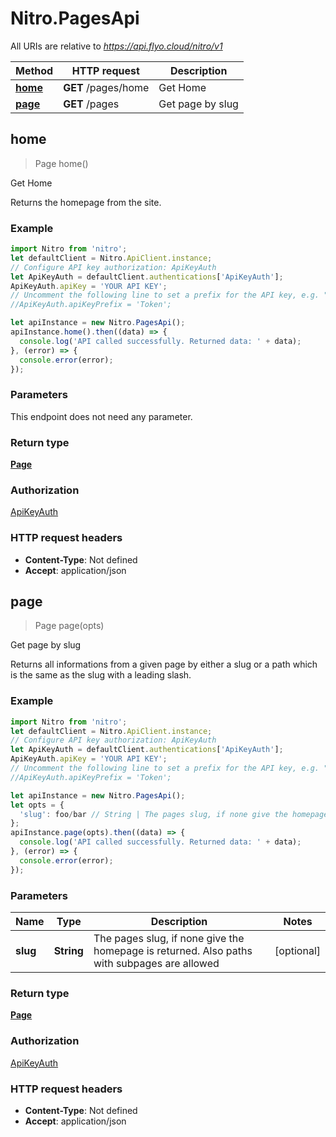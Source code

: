 # Nitro.PagesApi

All URIs are relative to *https://api.flyo.cloud/nitro/v1*

Method | HTTP request | Description
------------- | ------------- | -------------
[**home**](PagesApi.md#home) | **GET** /pages/home | Get Home
[**page**](PagesApi.md#page) | **GET** /pages | Get page by slug



## home

> Page home()

Get Home

Returns the homepage from the site.

### Example

```javascript
import Nitro from 'nitro';
let defaultClient = Nitro.ApiClient.instance;
// Configure API key authorization: ApiKeyAuth
let ApiKeyAuth = defaultClient.authentications['ApiKeyAuth'];
ApiKeyAuth.apiKey = 'YOUR API KEY';
// Uncomment the following line to set a prefix for the API key, e.g. "Token" (defaults to null)
//ApiKeyAuth.apiKeyPrefix = 'Token';

let apiInstance = new Nitro.PagesApi();
apiInstance.home().then((data) => {
  console.log('API called successfully. Returned data: ' + data);
}, (error) => {
  console.error(error);
});

```

### Parameters

This endpoint does not need any parameter.

### Return type

[**Page**](Page.md)

### Authorization

[ApiKeyAuth](../README.md#ApiKeyAuth)

### HTTP request headers

- **Content-Type**: Not defined
- **Accept**: application/json


## page

> Page page(opts)

Get page by slug

Returns all informations from a given page by either a slug or a path which is the same as the slug with a leading slash.

### Example

```javascript
import Nitro from 'nitro';
let defaultClient = Nitro.ApiClient.instance;
// Configure API key authorization: ApiKeyAuth
let ApiKeyAuth = defaultClient.authentications['ApiKeyAuth'];
ApiKeyAuth.apiKey = 'YOUR API KEY';
// Uncomment the following line to set a prefix for the API key, e.g. "Token" (defaults to null)
//ApiKeyAuth.apiKeyPrefix = 'Token';

let apiInstance = new Nitro.PagesApi();
let opts = {
  'slug': foo/bar // String | The pages slug, if none give the homepage is returned. Also paths with subpages are allowed
};
apiInstance.page(opts).then((data) => {
  console.log('API called successfully. Returned data: ' + data);
}, (error) => {
  console.error(error);
});

```

### Parameters


Name | Type | Description  | Notes
------------- | ------------- | ------------- | -------------
 **slug** | **String**| The pages slug, if none give the homepage is returned. Also paths with subpages are allowed | [optional] 

### Return type

[**Page**](Page.md)

### Authorization

[ApiKeyAuth](../README.md#ApiKeyAuth)

### HTTP request headers

- **Content-Type**: Not defined
- **Accept**: application/json


